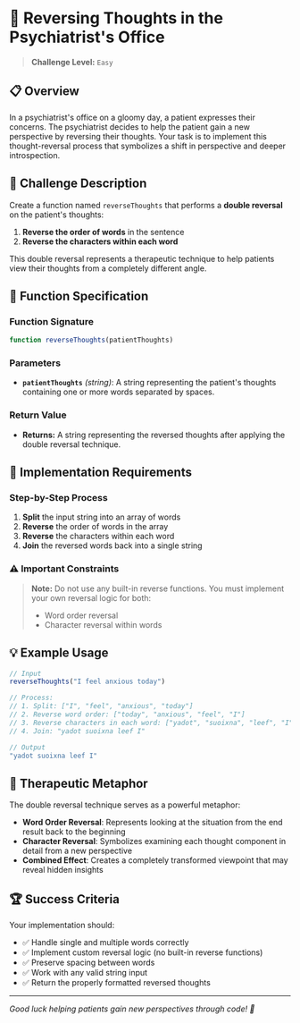 # 🧠 Reversing Thoughts in the Psychiatrist's Office

> **Challenge Level:** `Easy` 

## 📋 Overview

In a psychiatrist's office on a gloomy day, a patient expresses their concerns. The psychiatrist decides to help the patient gain a new perspective by reversing their thoughts. Your task is to implement this thought-reversal process that symbolizes a shift in perspective and deeper introspection.

## 🎯 Challenge Description

Create a function named `reverseThoughts` that performs a **double reversal** on the patient's thoughts:

1. **Reverse the order of words** in the sentence
2. **Reverse the characters within each word**

This double reversal represents a therapeutic technique to help patients view their thoughts from a completely different angle.

## 📝 Function Specification

### Function Signature
```javascript
function reverseThoughts(patientThoughts)
```

### Parameters
- **`patientThoughts`** _(string)_: A string representing the patient's thoughts containing one or more words separated by spaces.

### Return Value
- **Returns:** A string representing the reversed thoughts after applying the double reversal technique.

## 🔧 Implementation Requirements

### Step-by-Step Process

1. **Split** the input string into an array of words
2. **Reverse** the order of words in the array
3. **Reverse** the characters within each word
4. **Join** the reversed words back into a single string

### ⚠️ Important Constraints

> **Note:** Do not use any built-in reverse functions. You must implement your own reversal logic for both:
> - Word order reversal
> - Character reversal within words

## 💡 Example Usage

```javascript
// Input
reverseThoughts("I feel anxious today")

// Process:
// 1. Split: ["I", "feel", "anxious", "today"]
// 2. Reverse word order: ["today", "anxious", "feel", "I"]
// 3. Reverse characters in each word: ["yadot", "suoixna", "leef", "I"]
// 4. Join: "yadot suoixna leef I"

// Output
"yadot suoixna leef I"
```

## 🎨 Therapeutic Metaphor

The double reversal technique serves as a powerful metaphor:

- **Word Order Reversal**: Represents looking at the situation from the end result back to the beginning
- **Character Reversal**: Symbolizes examining each thought component in detail from a new perspective
- **Combined Effect**: Creates a completely transformed viewpoint that may reveal hidden insights

## 🏆 Success Criteria

Your implementation should:

- ✅ Handle single and multiple words correctly
- ✅ Implement custom reversal logic (no built-in reverse functions)
- ✅ Preserve spacing between words
- ✅ Work with any valid string input
- ✅ Return the properly formatted reversed thoughts

---

*Good luck helping patients gain new perspectives through code! 🌟*

